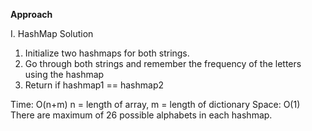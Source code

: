 **Approach**

I. HashMap Solution
1. Initialize two hashmaps for both strings.
2. Go through both strings and remember the frequency of the letters using the hashmap
3. Return if hashmap1 == hashmap2

Time: O(n+m) n = length of array, m = length of dictionary
Space: O(1) There are maximum of 26 possible alphabets in each hashmap.
